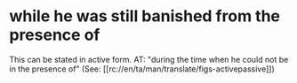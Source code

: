 # while he was still banished from the presence of

This can be stated in active form. AT: "during the time when he could not be in the presence of" (See: [[rc://en/ta/man/translate/figs-activepassive]])

